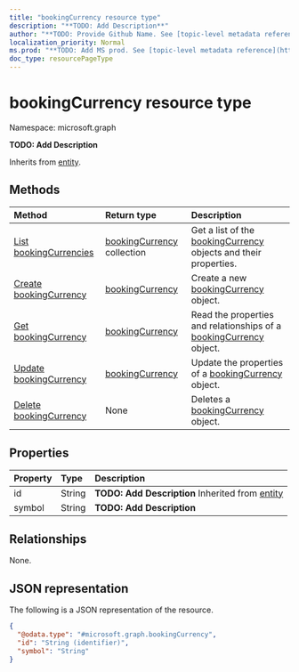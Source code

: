 ```yaml
---
title: "bookingCurrency resource type"
description: "**TODO: Add Description**"
author: "**TODO: Provide Github Name. See [topic-level metadata reference](https://msgo.azurewebsites.net/add/document/guidelines/metadata.html#topic-level-metadata)**"
localization_priority: Normal
ms.prod: "**TODO: Add MS prod. See [topic-level metadata reference](https://msgo.azurewebsites.net/add/document/guidelines/metadata.html#topic-level-metadata)**"
doc_type: resourcePageType
---
```


# bookingCurrency resource type

Namespace: microsoft.graph



**TODO: Add Description**


Inherits from [entity](../resources/entity.md).

## Methods
|Method|Return type|Description|
|:---|:---|:---|
|[List bookingCurrencies](../api/bookingcurrency-list.md)|[bookingCurrency](../resources/bookingcurrency.md) collection|Get a list of the [bookingCurrency](../resources/bookingcurrency.md) objects and their properties.|
|[Create bookingCurrency](../api/bookingcurrency-post-bookingcurrencies.md)|[bookingCurrency](../resources/bookingcurrency.md)|Create a new [bookingCurrency](../resources/bookingcurrency.md) object.|
|[Get bookingCurrency](../api/bookingcurrency-get.md)|[bookingCurrency](../resources/bookingcurrency.md)|Read the properties and relationships of a [bookingCurrency](../resources/bookingcurrency.md) object.|
|[Update bookingCurrency](../api/bookingcurrency-update.md)|[bookingCurrency](../resources/bookingcurrency.md)|Update the properties of a [bookingCurrency](../resources/bookingcurrency.md) object.|
|[Delete bookingCurrency](../api/bookingcurrency-delete.md)|None|Deletes a [bookingCurrency](../resources/bookingcurrency.md) object.|

## Properties
|Property|Type|Description|
|:---|:---|:---|
|id|String|**TODO: Add Description** Inherited from [entity](../resources/entity.md)|
|symbol|String|**TODO: Add Description**|

## Relationships
None.

## JSON representation
The following is a JSON representation of the resource.
<!-- {
  "blockType": "resource",
  "keyProperty": "id",
  "@odata.type": "microsoft.graph.bookingCurrency",
  "baseType": "microsoft.graph.entity",
  "openType": false
}
-->
``` json
{
  "@odata.type": "#microsoft.graph.bookingCurrency",
  "id": "String (identifier)",
  "symbol": "String"
}
```

